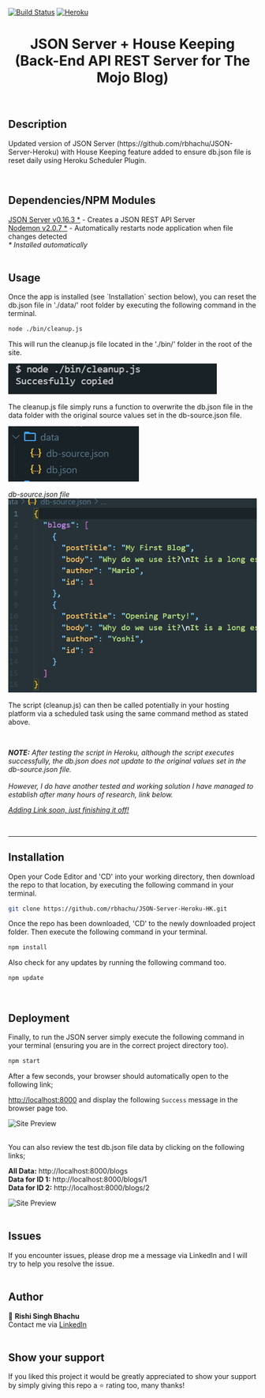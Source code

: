 [![Build Status](https://travis-ci.org/gelstudios/gitfiti.svg?branch=master)](https://github.com/rbhachu/JSON-Server-Heroku-HK) [![Heroku](https://heroku-badge.herokuapp.com/?app=rbhachu-json-server-heroku-hk)](https://github.com/rbhachu/JSON-Server-Heroku-HK)


<h1 align="center">JSON Server + House Keeping<br>(Back-End API REST Server for The Mojo Blog)</h1>
<br>


## Description
<p>Updated version of JSON Server (https://github.com/rbhachu/JSON-Server-Heroku) with House Keeping feature added to ensure db.json file is reset daily using Heroku Scheduler Plugin.
</p><br>


## Dependencies/NPM Modules
[JSON Server v0.16.3 *](https://www.npmjs.com/package/json-server) - Creates a JSON REST API Server<br>
[Nodemon v2.0.7 *](https://www.npmjs.com/package/nodemon) - Automatically restarts node application when file changes detected<br>
<i> * Installed automatically</i>
<br>
<br>


## Usage
<p>Once the app is installed (see `Installation` section below), you can reset the db.json file in './data/' root folder by executing the following command in the terminal.</p>

```sh
node ./bin/cleanup.js
```

<p>
This will run the cleanup.js file located in the './bin/' folder in the root of the site.

![Run Command](./imgs-readme/terminal1.png)

The cleanup.js file simply runs a function to overwrite the db.json file in the data folder with the original source values set in the db-source.json file.

![Files](./imgs-readme/db-files.png)

*db-source.json file*
![File source](./imgs-readme/db-file.png)

The script (cleanup.js) can then be called potentially in your hosting platform via a scheduled task using the same command method as stated above.</p>

<br>
<p><i>
<b>NOTE:</b> After testing the script in Heroku, although the script executes successfully, the db.json does not update to the original values set in the db-source.json file.
<br><br>
However, I do have another tested and working solution I have managed to establish after many hours of research, link below.

[Adding Link soon, just finishing it off!](#)
</i></p>
<br>


---

## Installation 
<p>Open your Code Editor and 'CD' into your working directory, then download the repo to that location, by executing the following command in your terminal.<p>

```sh
git clone https://github.com/rbhachu/JSON-Server-Heroku-HK.git
```

<p>Once the repo has been downloaded, 'CD' to the newly downloaded project folder. Then execute the following command in your terminal.<p>

```sh
npm install
```

<p>Also check for any updates by running the following command too.<p>

```sh
npm update
```
<br>




## Deployment
<p>Finally, to run the JSON server simply execute the following command in your terminal (ensuring you are in the correct project directory too).</p>

```sh
npm start
```

<p>After a few seconds, your browser should automatically open to the following link; 

[http://localhost:8000](http://localhost:8000) and display the following `Success` message in the browser page too.</p>

![Site Preview](./imgs-readme/site-preview.png)
<br><br>

<p>You can also review the test db.json file data by clicking on the following links;<br>

**All Data:** http://localhost:8000/blogs<br>
**Data for ID 1:** http://localhost:8000/blogs/1<br>
**Data for ID 2:** http://localhost:8000/blogs/2
</p>

![Site Preview](./imgs-readme/site-preview2.png)
<br><br>


## Issues
If you encounter issues, please drop me a message via LinkedIn and I will try to help you resolve the issue.
<br><br>


## Author
👤 **Rishi Singh Bhachu**<br>
Contact me via [LinkedIn](https://www.linkedin.com/in/rishisinghbhachu/)
<br><br>


## Show your support
If you liked this project it would be greatly appreciated to show your support by simply giving this repo a ⭐️ rating too, many thanks!
